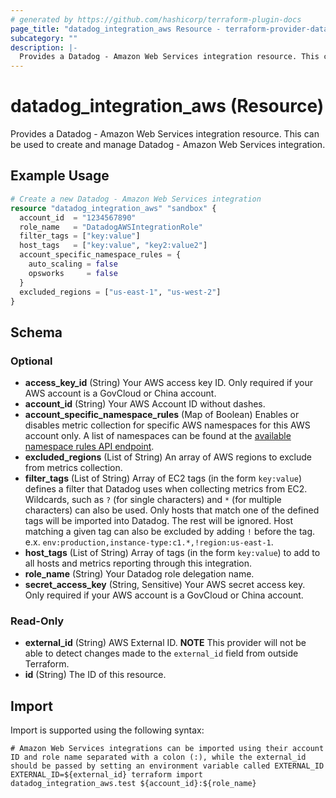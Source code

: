 ```yaml
---
# generated by https://github.com/hashicorp/terraform-plugin-docs
page_title: "datadog_integration_aws Resource - terraform-provider-datadog"
subcategory: ""
description: |-
  Provides a Datadog - Amazon Web Services integration resource. This can be used to create and manage Datadog - Amazon Web Services integration.
---
```


# datadog_integration_aws (Resource)

Provides a Datadog - Amazon Web Services integration resource. This can be used to create and manage Datadog - Amazon Web Services integration.

## Example Usage

```terraform
# Create a new Datadog - Amazon Web Services integration
resource "datadog_integration_aws" "sandbox" {
  account_id  = "1234567890"
  role_name   = "DatadogAWSIntegrationRole"
  filter_tags = ["key:value"]
  host_tags   = ["key:value", "key2:value2"]
  account_specific_namespace_rules = {
    auto_scaling = false
    opsworks     = false
  }
  excluded_regions = ["us-east-1", "us-west-2"]
}
```

<!-- schema generated by tfplugindocs -->
## Schema

### Optional

- **access_key_id** (String) Your AWS access key ID. Only required if your AWS account is a GovCloud or China account.
- **account_id** (String) Your AWS Account ID without dashes.
- **account_specific_namespace_rules** (Map of Boolean) Enables or disables metric collection for specific AWS namespaces for this AWS account only. A list of namespaces can be found at the [available namespace rules API endpoint](https://docs.datadoghq.com/api/v1/aws-integration/#list-namespace-rules).
- **excluded_regions** (List of String) An array of AWS regions to exclude from metrics collection.
- **filter_tags** (List of String) Array of EC2 tags (in the form `key:value`) defines a filter that Datadog uses when collecting metrics from EC2. Wildcards, such as `?` (for single characters) and `*` (for multiple characters) can also be used. Only hosts that match one of the defined tags will be imported into Datadog. The rest will be ignored. Host matching a given tag can also be excluded by adding `!` before the tag. e.x. `env:production,instance-type:c1.*,!region:us-east-1`.
- **host_tags** (List of String) Array of tags (in the form `key:value`) to add to all hosts and metrics reporting through this integration.
- **role_name** (String) Your Datadog role delegation name.
- **secret_access_key** (String, Sensitive) Your AWS secret access key. Only required if your AWS account is a GovCloud or China account.

### Read-Only

- **external_id** (String) AWS External ID. **NOTE** This provider will not be able to detect changes made to the `external_id` field from outside Terraform.
- **id** (String) The ID of this resource.

## Import

Import is supported using the following syntax:

```shell
# Amazon Web Services integrations can be imported using their account ID and role name separated with a colon (:), while the external_id should be passed by setting an environment variable called EXTERNAL_ID
EXTERNAL_ID=${external_id} terraform import datadog_integration_aws.test ${account_id}:${role_name}
```
